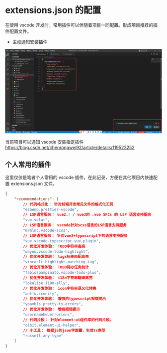 # extensions.json 的配置

在使用 vscode 开发时，常用插件可以伴随着项目一同配置。形成项目推荐的插件配置文件。

- 主动通知安装插件

![image-20230131091920983](https://raw.githubusercontent.com/RuanZhongNan/img-store/main/img/image-20230131091920983.png)

当前项目可以通知 vscode 安装指定插件 https://blog.csdn.net/chenrongwei92/article/details/119523252

## 个人常用的插件

这里仅仅是笔者个人常用的 vscode 插件，在此记录，方便在其他项目内快速配置 extensions.json 文件。

```json
{
	"recommendations": [
		// 代码格式化： 针对前端开发常见文件的格式化工具
		"esbenp.prettier-vscode",
		// LSP语言服务： vue2.7 / vue3的 .vue SFCs 的 LSP 语言支持服务
		"vue.volar",
		// LSP语言服务： vscode针对scss语言的LSP语言支持服务
		"mrmlnc.vscode-scss",
		// LSP语言服务： 针对vue3+typescript下的语言支持服务
		"vue.vscode-typescript-vue-plugin",
		// 优化开发体验： TODO字符串高亮
		"wayou.vscode-todo-highlight",
		// 优化开发体验： tags标签匹配高亮
		"vincaslt.highlight-matching-tag",
		// 优化开发体验： TODO待办任务统计
		"fabiospampinato.vscode-todo-plus",
		// 优化开发体验： i18n字符串翻译高亮
		"lokalise.i18n-ally",
		// 优化开发体验： icon字符串语义化转换
		"antfu.iconify",
		// 优化开发体验： 增强的typescript报错提示
		"yoavbls.pretty-ts-errors",
		// 优化开发体验： 增强报错提示
		"usernamehw.errorlens",
		// 代码片段： 针对element-ui组件库的代码片段。
		"oibit.element-ui-helper",
		// 小工具： 根据js的json字面量，生成ts类型
		"russell.any-type"
	]
}
```
